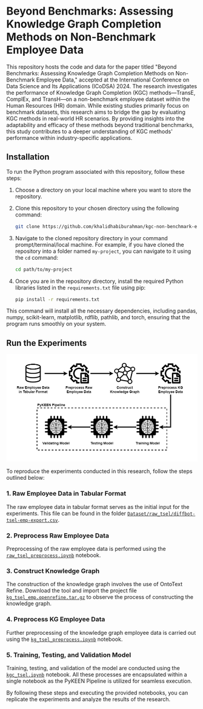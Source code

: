 # Beyond Benchmarks: Assessing Knowledge Graph Completion Methods on Non-Benchmark Employee Data

This repository hosts the code and data for the paper titled "Beyond Benchmarks: Assessing Knowledge Graph Completion Methods on Non-Benchmark Employee Data," accepted at the International Conference on Data Science and Its Applications (ICoDSA) 2024. The research investigates the performance of Knowledge Graph Completion (KGC) methods—TransE, ComplEx, and TransH—on a non-benchmark employee dataset within the Human Resources (HR) domain. While existing studies primarily focus on benchmark datasets, this research aims to bridge the gap by evaluating KGC methods in real-world HR scenarios. By providing insights into the adaptability and efficacy of these methods beyond traditional benchmarks, this study contributes to a deeper understanding of KGC methods' performance within industry-specific applications.

## Installation

To run the Python program associated with this repository, follow these steps:

1. Choose a directory on your local machine where you want to store the repository.

2. Clone this repository to your chosen directory using the following command:

    ```bash
    git clone https://github.com/khalidhabiburahman/kgc-non-benchmark-employee.git
    ```

3. Navigate to the cloned repository directory in your command prompt/terminal/local machine. For example, if you have cloned the repository into a folder named `my-project`, you can navigate to it using the `cd` command:

    ```bash
    cd path/to/my-project
    ```

4. Once you are in the repository directory, install the required Python libraries listed in the `requirements.txt` file using pip:

    ```bash
    pip install -r requirements.txt
    ```

This command will install all the necessary dependencies, including pandas, numpy, scikit-learn, matplotlib, rdflib, pathlib, and torch, ensuring that the program runs smoothly on your system.

## Run the Experiments
![Research Flow — KGC Non-Benchmark Employee Data](ResearchFlow_DesignPoster.png)

To reproduce the experiments conducted in this research, follow the steps outlined below:

### 1. Raw Employee Data in Tabular Format
The raw employee data in tabular format serves as the initial input for the experiments. This file can be found in the folder [`Dataset/raw_tsel/diffbot-tsel-emp-export.csv`](Dataset/raw_tsel/diffbot-tsel-emp-export.csv). 

### 2. Preprocess Raw Employee Data
Preprocessing of the raw employee data is performed using the [`raw_tsel_preprocess.ipynb`](raw_tsel_preprocess.ipynb) notebook.

### 3. Construct Knowledge Graph
The construction of the knowledge graph involves the use of OntoText Refine. Download the tool and import the project file [`kg_tsel_emp.openrefine.tar.gz`](kg_tsel_emp.openrefine.tar.gz) to observe the process of constructing the knowledge graph.

### 4. Preprocess KG Employee Data
Further preprocessing of the knowledge graph employee data is carried out using the [`kg_tsel_preprocess.ipynb`](kg_tsel_preprocess.ipynb) notebook.

### 5. Training, Testing, and Validation Model
Training, testing, and validation of the model are conducted using the [`kgc_tsel.ipynb`](kgc_tsel.ipynb) notebook. All these processes are encapsulated within a single notebook as the PyKEEN Pipeline is utilized for seamless execution.

By following these steps and executing the provided notebooks, you can replicate the experiments and analyze the results of the research.
